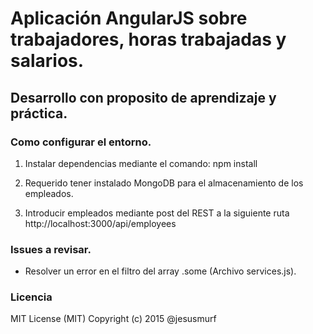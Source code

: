 # Aplicación AngularJS sobre trabajadores, horas trabajadas y salarios. 
## Desarrollo con proposito de aprendizaje y práctica.

### Como configurar el entorno.

1. Instalar dependencias mediante el comando: npm install

2. Requerido tener instalado MongoDB para el almacenamiento de los empleados.

3. Introducir empleados mediante post del REST a la siguiente ruta http://localhost:3000/api/employees

### Issues a revisar.

* Resolver un error en el filtro del array .some (Archivo services.js).

### Licencia

MIT License (MIT) Copyright (c) 2015 @jesusmurf